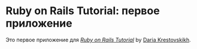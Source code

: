 # Ruby on Rails Tutorial: первое приложение

Это первое приложение для
[*Ruby on Rails Tutorial*](http://railstutorial.org/) by
 [Daria Krestovskikh](https://www.facebook.com/otshellnic).